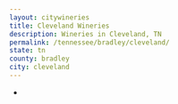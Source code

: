 ```yaml
---
layout: citywineries
title: Cleveland Wineries
description: Wineries in Cleveland, TN
permalink: /tennessee/bradley/cleveland/
state: tn
county: bradley
city: cleveland
---
```

-
